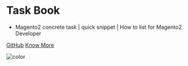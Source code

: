 # Task Book
- Magento2 concrete task | quick snippet | How to list for  Magento2 Developer

[GitHub](https://github.com/lalittmohan/magento2-task-book)
[Know More](README.md)

![color](#)

